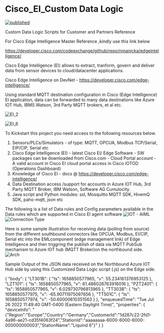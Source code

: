 # Cisco_EI_Custom Data Logic

[![published](https://static.production.devnetcloud.com/codeexchange/assets/images/devnet-published.svg)](https://developer.cisco.com/codeexchange/github/repo/akramIOT/Cisco_Edge_Intelligence)

Custom  Data Logic  Scripts for Customer and Partners Reference 

For Cisco Edge Intelligence Master  Reference ,kindly use this link below 

https://developer.cisco.com/codeexchange/github/repo/nmanicka/edgeintelligence/

Cisco Edge Intelligence (EI) allows to extract, tranform, govern and deliver data from sensor devices to cloud/datacenter applications.

Cisco Edge Intelligence on DevNet - https://developer.cisco.com/edge-intelligence/

Using standard MQTT destination configuration in Cisco (Edge Intelligence) EI application, data can be forwarded to many data destinations like Azure IOT Hub, IBMS Watson, 3rd Party MQTT brokers, et al  etc.

![EI_2](https://user-images.githubusercontent.com/21118209/182686442-c69e2ae5-fd9a-4e0a-be18-7b0088af116a.png)

![EI_6](https://user-images.githubusercontent.com/21118209/182686907-7db10b10-b7e9-4181-b96a-450c16109c0d.jpg)

To Kickstart this project  you need access to the  following resources below. 

  1. Sensors/PLCs/Simulators - of type: MQTT, OPCUA, Modbus TCP/Serial, EIP/CIP, Serial etc  	
  2. Cisco Edge Intelligence (EI)
	- latest Cisco  EI/ Edge Software - SW packages can be downloaded from Cisco.com
	- Cloud Portal account - A valid account in Cisco EI cloud portal access in Cisco  IOTOD  (Operations Dashboard) 
  3. Knowledge of Cisco EI - docs @ https://developer.cisco.com/edge-intelligence/
  4. Data Destination  access /support for accounts in  Azure IOT Hub, 3rd Party MQTT Broker, IBM  Watson, Software  AG  Cumulocity.  
  5. Java script  and  Python modules: ssl, Mosquitto MQTT SDK, HivemQ SDK, paho-mqtt, json  etc
	
The following is a list of Data rules and  Config parameters available in the  Data rules which are supported in Cisco EI agent software
![IOT - AIML](https://user-images.githubusercontent.com/21118209/182680179-83895811-f09e-4c46-bfdc-05d2a751d398.jpeg)
![Connection Type](https://user-images.githubusercontent.com/21118209/182678873-23201e6f-9cb9-418b-b8bd-64be04ae10c6.jpeg)

Here is some sample illustration for receiving data (polling from source) from the different southbound connectors like OPCUA, Modbus, EI/CIP, Serial etc into the EMLcomponent (edge management link) of Edge Intelligence and then triggring the publish of  data  via MQTT PubSub mechanism to Azure IOT hub  (MQTT  Broker)on the  northbound side.  
![Arch](https://user-images.githubusercontent.com/21118209/182687128-6dd3dea6-dc60-4ade-aa8d-78535e541656.jpg)

Sample  Output of  the  JSON  data received on the  Northbound  Azure IOT Hub side by using  this  Customized  Data Logic script (.js) on the  Edge side. 

{
  "body": {
    "LT301B": {
      "ts": 1658850577965,
      "v": 55.234161376953125
    },
    "LZT101": {
      "ts": 1658850577965,
      "v": 61.486026763916016
    },
    "PZT2401": {
      "ts": 1658850577965,
      "v": 6.029730796813965
    },
    "TT303B": {
      "ts": 1658850577975,
      "v": -65.90711975097656
    },
    "TT501C": {
      "ts": 1658850577974,
      "v": -50.60000610351563
    }
  },
  "enqueuedTime": "Tue Jul 26 2022 11:49:40 GMT-0400 (Eastern Daylight Time)",
  "properties": {
    "deviceInfo": "{\"Region\":\"Europe\",\"Country\":\"Germany\",\"CustomerId\":\"1d287c22-2fd1-4a96-ae21-cd35f4063f24\",\"StationId\":\"aaaaaaaa-6000-6000-6000-000000000003\",\"StationName\":\"Liquind 6\"}"
  }
}


